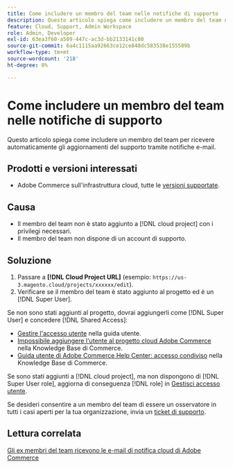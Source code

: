 ```yaml
---
title: Come includere un membro del team nelle notifiche di supporto
description: Questo articolo spiega come includere un membro del team nelle notifiche di supporto.
feature: Cloud, Support, Admin Workspace
role: Admin, Developer
exl-id: 63ea3f60-a509-447c-ac3d-bb2133141c80
source-git-commit: 6a4c1115aa92663ce12ce848dc583538e155509b
workflow-type: tm+mt
source-wordcount: '218'
ht-degree: 0%

---
```


# Come includere un membro del team nelle notifiche di supporto

Questo articolo spiega come includere un membro del team per ricevere automaticamente gli aggiornamenti del supporto tramite notifiche e-mail.

## Prodotti e versioni interessati

* Adobe Commerce sull&#39;infrastruttura cloud, tutte le [versioni supportate](https://www.adobe.com/content/dam/cc/en/legal/terms/enterprise/pdfs/Adobe-Commerce-Software-Lifecycle-Policy.pdf).

## Causa

* Il membro del team non è stato aggiunto a [!DNL cloud project] con i privilegi necessari.
* Il membro del team non dispone di un account di supporto.

## Soluzione

1. Passare a **[!DNL Cloud Project URL]** (esempio: `https://us-3.magento.cloud/projects/xxxxxx/edit`).
1. Verificare se il membro del team è stato aggiunto al progetto ed è un [!DNL Super User].

Se non sono stati aggiunti al progetto, dovrai aggiungerli come [!DNL Super User] e concedere [!DNL Shared Access]:

* [Gestire l&#39;accesso utente](https://experienceleague.adobe.com/docs/commerce-cloud-service/user-guide/project/user-access.html?lang=it) nella guida utente.
* [Impossibile aggiungere l&#39;utente al progetto cloud Adobe Commerce](https://experienceleague.adobe.com/docs/commerce-knowledge-base/kb/troubleshooting/miscellaneous/unable-add-user-adobe-commerce-cloud-project.html?lang=it) nella Knowledge Base di Commerce.
* [Guida utente di Adobe Commerce Help Center: accesso condiviso](https://experienceleague.adobe.com/docs/commerce-knowledge-base/kb/help-center-guide/magento-help-center-user-guide.html?lang=it#shared-access) nella Knowledge Base di Commerce.

Se sono stati aggiunti a [!DNL cloud project], ma non dispongono di [!DNL Super User role], aggiorna di conseguenza [!DNL role] in [Gestisci accesso utente](https://experienceleague.adobe.com/docs/commerce-cloud-service/user-guide/project/user-access.html?lang=it).

Se desideri consentire a un membro del team di essere un osservatore in tutti i casi aperti per la tua organizzazione, invia un [ticket di supporto](https://experienceleague.adobe.com/home?lang=it&support-tab=home#support).

## Lettura correlata

[Gli ex membri del team ricevono le e-mail di notifica cloud di Adobe Commerce](https://experienceleague.adobe.com/docs/commerce-knowledge-base/kb/troubleshooting/miscellaneous/former-teammembers-receive-cloud-notification-emails.html?lang=it)
